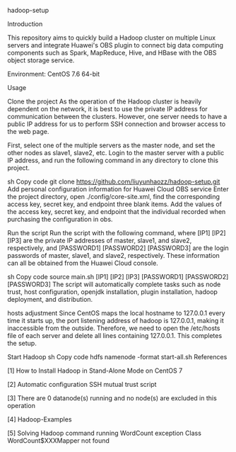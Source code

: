 hadoop-setup

Introduction

This repository aims to quickly build a Hadoop cluster on multiple Linux servers and integrate Huawei's OBS plugin to connect big data computing components such as Spark, MapReduce, Hive, and HBase with the OBS object storage service.

Environment: CentOS 7.6 64-bit

Usage

Clone the project
As the operation of the Hadoop cluster is heavily dependent on the network, it is best to use the private IP address for communication between the clusters. However, one server needs to have a public IP address for us to perform SSH connection and browser access to the web page.

First, select one of the multiple servers as the master node, and set the other nodes as slave1, slave2, etc. Login to the master server with a public IP address, and run the following command in any directory to clone this project.

sh
Copy code
git clone https://github.com/liuyunhaozz/hadoop-setup.git
Add personal configuration information for Huawei Cloud OBS service
Enter the project directory, open ./config/core-site.xml, find the corresponding access key, secret key, and endpoint three blank items. Add the values of the access key, secret key, and endpoint that the individual recorded when purchasing the configuration in obs.

Run the script
Run the script with the following command, where [IP1] [IP2] [IP3] are the private IP addresses of master, slave1, and slave2, respectively, and [PASSWORD1] [PASSWORD2] [PASSWORD3] are the login passwords of master, slave1, and slave2, respectively. These information can all be obtained from the Huawei Cloud console.

sh
Copy code
source main.sh [IP1] [IP2] [IP3] [PASSWORD1] [PASSWORD2] [PASSWORD3]
The script will automatically complete tasks such as node trust, host configuration, openjdk installation, plugin installation, hadoop deployment, and distribution.

hosts adjustment
Since CentOS maps the local hostname to 127.0.0.1 every time it starts up, the port listening address of hadoop is 127.0.0.1, making it inaccessible from the outside. Therefore, we need to open the /etc/hosts file of each server and delete all lines containing 127.0.0.1. This completes the setup.

Start Hadoop
sh
Copy code
hdfs namenode -format 
start-all.sh
References

[1] How to Install Hadoop in Stand-Alone Mode on CentOS 7

[2] Automatic configuration SSH mutual trust script

[3] There are 0 datanode(s) running and no node(s) are excluded in this operation

[4] Hadoop-Examples

[5] Solving Hadoop command running WordCount exception Class WordCount$XXXMapper not found
